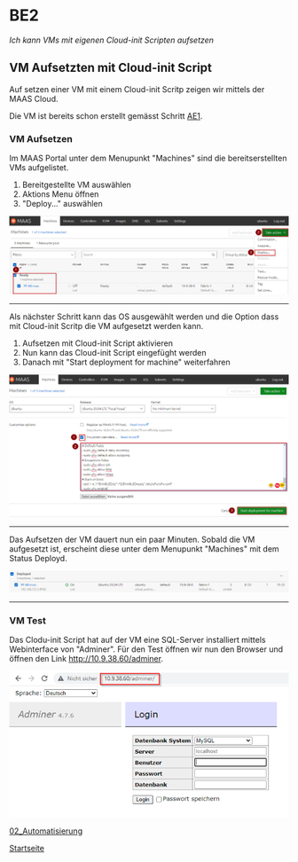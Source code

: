 # BE2
*Ich kann VMs mit eigenen Cloud-init Scripten aufsetzen*

## VM Aufsetzten mit Cloud-init Script

Auf setzen einer VM mit einem Cloud-init Scritp zeigen wir mittels der MAAS Cloud.

Die VM ist bereits schon erstellt gemässt Schritt [AE1](https://github.com/ask-yo-girl-about-me/Project-Future/blob/main/01_Grundlage/AE1.md).

### VM Aufsetzen

Im MAAS Portal unter dem Menupunkt "Machines" sind die bereitserstellten VMs aufgelistet.

1. Bereitgestellte VM auswählen
2. Aktions Menu öffnen
3. "Deploy..." auswählen

![BE2_1](../00_Allgemein/images/02_Automatisierung_BE2/BE2_1.png)

__________________________________________________________________________________________________________________________________________________________________________________________________

Als nächster Schritt kann das OS ausgewählt werden und die Option dass mit Cloud-init Scritp die VM aufgesetzt werden kann.

1. Aufsetzen mit Cloud-init Script aktivieren
2. Nun kann das Cloud-init Script eingefüght werden
3. Danach mit "Start deployment for machine" weiterfahren

![BE2_2](../00_Allgemein/images/02_Automatisierung_BE2/BE2_2.png)

__________________________________________________________________________________________________________________________________________________________________________________________________

Das Aufsetzen der VM dauert nun ein paar Minuten. Sobald die VM aufgesetzt ist, erscheint diese unter dem Menupunkt "Machines" mit dem Status Deployd.

![BE2_3](../00_Allgemein/images/02_Automatisierung_BE2/BE2_3.png)

__________________________________________________________________________________________________________________________________________________________________________________________________

### VM Test

Das Clodu-init Script hat auf der VM eine SQL-Server installiert mittels Webinterface von "Adminer".
Für den Test öffnen wir nun den Browser und öffnen den Link http://10.9.38.60/adminer.

![BE2_4](../00_Allgemein/images/02_Automatisierung_BE2/BE2_4.png)

[02_Automatisierung](../02_Automatisierung)

[Startseite](https://github.com/ask-yo-girl-about-me/Project-Future)